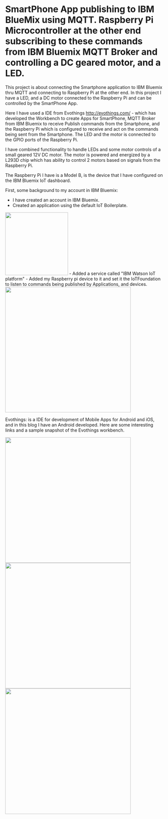 # SmartPhone App publishing to IBM BlueMix using MQTT. Raspberry Pi Microcontroller at the other end subscribing to these commands from IBM Bluemix MQTT Broker and controlling a DC geared motor, and a LED.

This project is about connecting the Smartphone application to IBM Bluemix thru MQTT and connecting to Raspberry Pi at the other end.
In this project I have a LED, and a DC motor connected to the Raspberry Pi and can be controlled by the SmartPhone App.

Here I have used a IDE from Evothings http://evothings.com/ - which has developed the Workbench to create Apps for SmartPhone, 
MQTT Broker from IBM Bluemix to receive Publish commands from the Smartphone, and the Raspberry Pi which is configured to receive and act on the commands being sent from the Smartphone. The LED and the motor is connected to the GPIO ports of the Raspberry Pi.

I have combined functionality to handle LEDs and some motor controls of a small geared 12V DC motor.
The motor is powered and energized by a L293D chip which has ability to control 2 motors based on signals from the Raspberry Pi.

The Raspberry Pi I have is a Model B, is the device that I have configured on the IBM Bluemix IoT dashboard.

First, some background to my account in IBM Bluemix:
- I have created an account in IBM Bluemix.
- Created an application using the default IoT Boilerplate. 

<img src="https://cloud.githubusercontent.com/assets/14288989/13202146/66075b4e-d8b5-11e5-9730-95bfa982e7ad.png" width="200">
- Added a service called "IBM Watson IoT platform" 
- Added my Raspberry pi device to it and set it the IoTFoundation to listen to commands being published by Applications, and devices.

<img src="https://cloud.githubusercontent.com/assets/14288989/13202270/966552dc-d8ba-11e5-9809-8b92020a77a1.png" width ="400">
<img src=" " width ="200">


Evothings: is a IDE for development of Mobile Apps for Android and iOS, and in this blog I have an Android developed.
Here are some interesting links and a sample snapshot of the Evothings workbench.

<img src="https://cloud.githubusercontent.com/assets/14288989/13202278/df960f50-d8ba-11e5-9d25-0b72f2c212e2.png" height ="400" width ="400">
<img src="https://cloud.githubusercontent.com/assets/14288989/13202269/966111d6-d8ba-11e5-80ac-e617f3bf2850.png" width ="400">
<img src="https://cloud.githubusercontent.com/assets/14288989/13202267/96607cc6-d8ba-11e5-93bf-d5fdc8eaae1a.png" width ="400">



